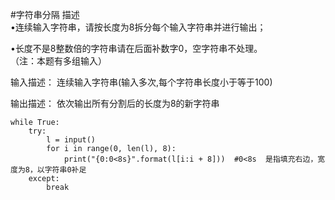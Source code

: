 ﻿#字符串分隔
描述  
•连续输入字符串，请按长度为8拆分每个输入字符串并进行输出；

•长度不是8整数倍的字符串请在后面补数字0，空字符串不处理。  
（注：本题有多组输入）  

输入描述：
连续输入字符串(输入多次,每个字符串长度小于等于100)

输出描述：
依次输出所有分割后的长度为8的新字符串

```python3
while True:
    try:
        l = input()
        for i in range(0, len(l), 8):
            print("{0:0<8s}".format(l[i:i + 8]))  #0<8s  是指填充右边，宽度为8，以字符串0补足
    except:
        break
```